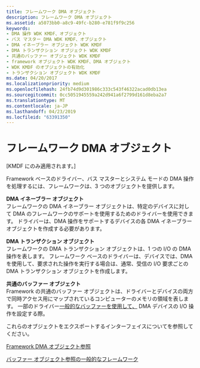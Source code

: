 ```yaml
---
title: フレームワーク DMA オブジェクト
description: フレームワーク DMA オブジェクト
ms.assetid: a5073bb0-a8c9-49fc-b280-e781f9f9c256
keywords:
- DMA 操作 WDK KMDF、オブジェクト
- バス マスター DMA WDK KMDF、オブジェクト
- DMA イネーブラー オブジェクト WDK KMDF
- DMA トランザクション オブジェクト WDK KMDF
- 共通のバッファー オブジェクト WDK KMDF
- framework オブジェクト WDK KMDF、DMA オブジェクト
- WDK KMDF のオブジェクトの有効化
- トランザクション オブジェクト WDK KMDF
ms.date: 04/20/2017
ms.localizationpriority: medium
ms.openlocfilehash: 24fb74d9d301986c333c543f46322acad0db13ea
ms.sourcegitcommit: 0cc5051945559a242d941a6f2799d161d8eba2a7
ms.translationtype: MT
ms.contentlocale: ja-JP
ms.lasthandoff: 04/23/2019
ms.locfileid: "63391350"
---
```

# <a name="framework-dma-objects"></a>フレームワーク DMA オブジェクト


\[KMDF にのみ適用されます。\]




Framework ベースのドライバー、バス マスターとシステム モードの DMA 操作を処理するには、フレームワークは、3 つのオブジェクトを提供します。

<a href="" id="dma-enabler-object"></a>**DMA イネーブラー オブジェクト**  
フレームワークの DMA イネーブラー オブジェクトは、特定のデバイスに対して DMA のフレームワークのサポートを使用するためのドライバーを使用できます。 ドライバーは、DMA 操作をサポートするデバイスの各 DMA イネーブラー オブジェクトを作成する必要があります。

<a href="" id="dma-transaction-object"></a>**DMA トランザクション オブジェクト**  
フレームワークの DMA トランザクション オブジェクトは、1 つの I/O の DMA 操作を表します。 フレームワーク ベースのドライバーは、デバイスでは、DMA を使用して、要求された操作を実行する場合は、通常、受信の I/O 要求ごとの DMA トランザクション オブジェクトを作成します。

<a href="" id="common-buffer-object"></a>**共通のバッファー オブジェクト**  
Framework の共通のバッファー オブジェクトは、ドライバーとデバイスの両方で同時アクセス用にマップされているコンピューターのメモリの領域を表します。 一部のドライバー[一般的なバッファーを使用して、](using-common-buffers.md) DMA デバイスの I/O 操作を設定する際。

これらのオブジェクトをエクスポートするインターフェイスについてを参照してください。

[Framework DMA オブジェクト参照](https://msdn.microsoft.com/library/windows/hardware/dn265634)

[バッファー オブジェクト参照の一般的なフレームワーク](https://msdn.microsoft.com/library/windows/hardware/dn265627)

 

 





